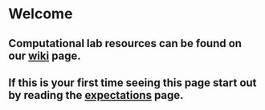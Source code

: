 
# Welcome
## Computational lab resources can be found on our [wiki](https://github.com/meyermicrobiolab/Lab-Resources/wiki) page.

## If this is your first time seeing this page start out by reading the [expectations](https://github.com/meyermicrobiolab/Meyer_Lab_Resources/wiki/Meyer-Lab-Expectations) page.
